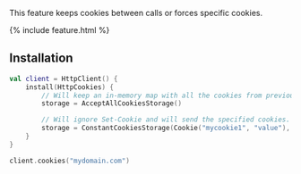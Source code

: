 [//]: # (title: Cookies)
[//]: # (category: clients)
[//]: # (caption: Cookies)
[//]: # (feature: feature)
[//]: # (artifact: io.ktor)
[//]: # (class: io.ktor.client.features.Cookies`)
[//]: # (method: io.ktor.client.features.cookies)
[//]: # (ktor_version_review: 1.2.0)

This feature keeps cookies between calls or forces specific cookies.

{% include feature.html %}

## Installation

```kotlin
val client = HttpClient() {
    install(HttpCookies) {
        // Will keep an in-memory map with all the cookies from previous requests.
        storage = AcceptAllCookiesStorage()

        // Will ignore Set-Cookie and will send the specified cookies.
        storage = ConstantCookiesStorage(Cookie("mycookie1", "value"), Cookie("mycookie2", "value"))
    }
}

client.cookies("mydomain.com")
```